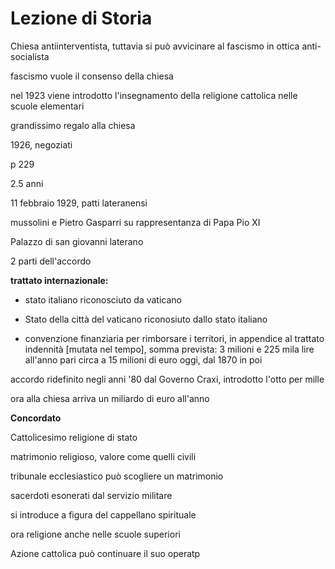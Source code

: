 # Lezione di Storia

Chiesa antiinterventista, tuttavia si può avvicinare al fascismo in ottica anti-socialista

fascismo vuole il consenso della chiesa

nel 1923 viene introdotto l'insegnamento della religione cattolica nelle scuole elementari

grandissimo regalo alla chiesa


1926, negoziati

p 229 

2.5 anni

11 febbraio 1929, patti lateranensi

mussolini e Pietro Gasparri su rappresentanza di Papa Pio XI

Palazzo di san giovanni laterano

2 parti dell'accordo

**trattato internazionale:**
* stato italiano riconosciuto da vaticano
* Stato della città del vaticano riconosiuto dallo stato italiano

* convenzione finanziaria per rimborsare i territori, in appendice al trattato
indennità [mutata nel tempo], somma prevista: 3 milioni e 225 mila lire all'anno pari circa a 15 milioni di euro oggi, dal 1870 in poi


accordo ridefinito negli anni '80 dal Governo Craxi, introdotto l'otto per mille

ora alla chiesa arriva un miliardo di euro all'anno

**Concordato**

Cattolicesimo religione di stato

matrimonio religioso, valore come quelli civili

tribunale ecclesiastico può scogliere un matrimonio

sacerdoti esonerati dal servizio militare


si introduce a figura del cappellano spirituale

ora religione anche nelle scuole superiori

Azione cattolica può continuare il suo operatp
<!--stackedit_data:
eyJoaXN0b3J5IjpbLTE0Mzg0MTg1MTgsMTgxNzM4MTgxMF19
-->